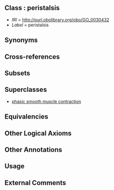 
## Class : peristalsis

 * *IRI* = http://purl.obolibrary.org/obo/GO_0030432
 * *Label* = peristalsis

## Synonyms


## Cross-references


## Subsets


## Superclasses

 * [phasic smooth muscle contraction](../../GO/21/GO_0014821.md)

## Equivalencies


## Other Logical Axioms


## Other Annotations


## Usage


## External Comments

